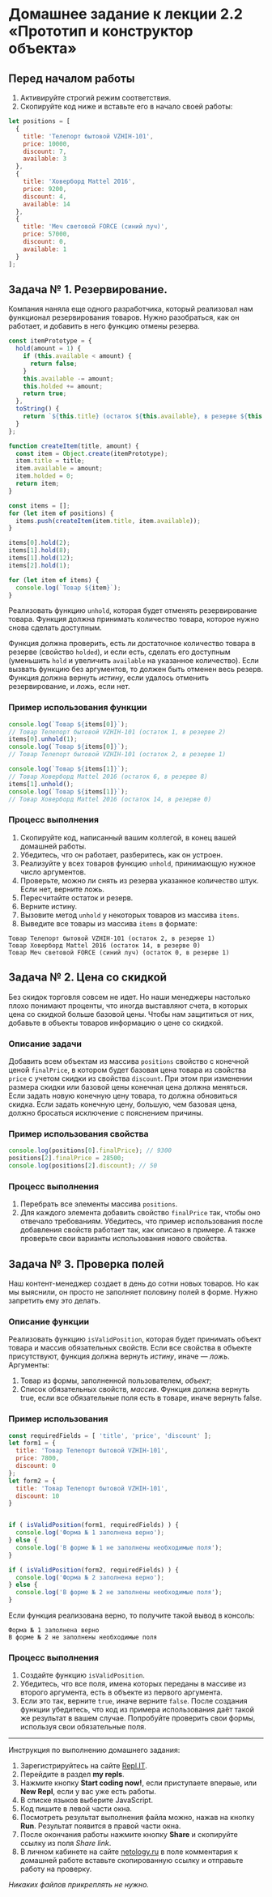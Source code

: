 # Домашнее задание к лекции 2.2 «Прототип и конструктор объекта»

## Перед началом работы
1. Активируйте строгий режим соответствия.
2. Скопируйте код ниже и вставьте его в начало своей работы:
```javascript
let positions = [
  {
    title: 'Телепорт бытовой VZHIH-101',
    price: 10000,
    discount: 7,
    available: 3
  },
  {
    title: 'Ховерборд Mattel 2016',
    price: 9200,
    discount: 4,
    available: 14
  },
  {
    title: 'Меч световой FORCE (синий луч)',
    price: 57000,
    discount: 0,
    available: 1
  }
];
```

## Задача № 1. Резервирование.
Компания наняла еще одного разработчика, который реализовал нам функционал резервирования товаров. Нужно разобраться, как он работает, и добавить в него функцию отмены резерва.

```javascript
const itemPrototype = {
  hold(amount = 1) {
    if (this.available < amount) {
      return false;
    }
    this.available -= amount;
    this.holded += amount;
    return true;
  },
  toString() {
    return `${this.title} (остаток ${this.available}, в резерве ${this.holded})`;
  }
};

function createItem(title, amount) {
  const item = Object.create(itemPrototype);
  item.title = title;
  item.available = amount;
  item.holded = 0;
  return item;
}

const items = [];
for (let item of positions) {
  items.push(createItem(item.title, item.available));
}

items[0].hold(2);
items[1].hold(8);
items[1].hold(12);
items[2].hold(1);

for (let item of items) {
  console.log(`Товар ${item}`);
}
```

Реализовать функцию `unhold`, которая будет отменять резервирование товара. Функция должна принимать количество товара, которое нужно снова сделать доступным.

Функция должна проверить, есть ли достаточное количество товара в резерве (свойство `holded`), и если есть, сделать его доступным (уменьшить `hold` и увеличить `available` на указанное количество). Если вызвать функцию без аргументов, то должен быть отменен весь резерв. Функция должна вернуть *истину*, если удалось отменить резервирование, и *ложь*, если нет. 

### Пример использования функции
```javascript
console.log(`Товар ${items[0]}`); 
// Товар Телепорт бытовой VZHIH-101 (остаток 1, в резерве 2)
items[0].unhold(1);
console.log(`Товар ${items[0]}`); 
// Товар Телепорт бытовой VZHIH-101 (остаток 2, в резерве 1)

console.log(`Товар ${items[1]}`); 
// Товар Ховерборд Mattel 2016 (остаток 6, в резерве 8)
items[1].unhold();
console.log(`Товар ${items[1]}`); 
// Товар Ховерборд Mattel 2016 (остаток 14, в резерве 0)
```

### Процесс выполнения
1. Скопируйте код, написанный вашим коллегой, в конец вашей домашней работы.
2. Убедитесь, что он работает, разберитесь, как он устроен.
3. Реализуйте у всех товаров функцию `unhold`, принимающую нужное число аргументов.
4. Проверьте, можно ли снять из резерва указанное количество штук. Если нет, верните ложь.
5. Пересчитайте остаток и резерв.
6. Верните истину.
7. Вызовите метод `unhold` у некоторых товаров из массива `items`.
8. Выведите все товары из массива `items` в формате:
```
Товар Телепорт бытовой VZHIH-101 (остаток 2, в резерве 1)
Товар Ховерборд Mattel 2016 (остаток 14, в резерве 0)
Товар Меч световой FORCE (синий луч) (остаток 0, в резерве 1)
```

## Задача № 2. Цена со скидкой
Без скидок торговля совсем не идет. Но наши менеджеры настолько плохо понимают проценты, что иногда выставляют счета, в которых цена со скидкой больше базовой цены. Чтобы нам защититься от них, добавьте в объекты товаров информацию о цене со скидкой.

### Описание задачи
Добавить всем объектам из массива `positions` свойство с конечной ценой `finalPrice`, в котором будет базовая цена товара из свойства `price` с учетом скидки из свойства `discount`. При этом при изменении размера скидки или базовой цены конечная цена должна меняться. Если задать новую конечную цену товара, то должна обновиться скидка. Если задать конечную цену, большую, чем базовая цена, должно бросаться исключение с пояснением причины.

### Пример использования свойства
```javascript
console.log(positions[0].finalPrice); // 9300
positions[2].finalPrice = 28500;
console.log(positions[2].discount); // 50
```

### Процесс выполнения
1. Перебрать все элементы массива `positions`.
2. Для каждого элемента добавить свойство `finalPrice` так, чтобы оно отвечало требованиям.
Убедитесь, что пример использования после добавления свойств работает так, как описано в примере. А также проверьте свои варианты использования нового свойства.

## Задача № 3. Проверка полей
Наш контент-менеджер создает в день до сотни новых товаров. Но как мы выяснили, он просто не заполняет половину полей в форме. Нужно запретить ему это делать.

### Описание функции
Реализовать функцию `isValidPosition`, которая будет принимать объект товара и массив обязательных свойств. Если все свойства в объекте присутствуют, функция должна вернуть *истину*, иначе — *ложь*. Аргументы:

1. Товар из формы, заполненной пользователем, *объект*;
2. Список обязательных свойств, *массив*.
Функция должна вернуть true, если все обязательные поля есть в товаре, иначе вернуть false.

### Пример использования
```javascript
const requiredFields = [ 'title', 'price', 'discount' ];
let form1 = {
  title: 'Товар Телепорт бытовой VZHIH-101',
  price: 7800,
  discount: 0
};
let form2 = {
  title: 'Товар Телепорт бытовой VZHIH-101',
  discount: 10
}


if ( isValidPosition(form1, requiredFields) ) {
  console.log('Форма № 1 заполнена верно');
} else {
  console.log('В форме № 1 не заполнены необходимые поля');
}

if ( isValidPosition(form2, requiredFields) ) {
  console.log('Форма № 2 заполнена верно');
} else {
  console.log('В форме № 2 не заполнены необходимые поля');
}
```

Если функция реализована верно, то получите такой вывод в консоль:
```
Форма № 1 заполнена верно
В форме № 2 не заполнены необходимые поля
```

### Процесс выполнения
1. Создайте функцию `isValidPosition`.
2. Убедитесь, что все поля, имена которых переданы в массиве из второго аргумента, есть в объекте из первого аргумента.
3. Если это так, верните `true`, иначе верните `false`.
После создания функции убедитесь, что код из примера использования даёт такой же результат в вашем случае. Попробуйте проверить свои формы, используя свои обязательные поля.

---
Инструкция по выполнению домашнего задания:

1. Зарегистрируйтесь на сайте [Repl.IT](https://repl.it).
2. Перейдите в раздел **my repls**.
3. Нажмите кнопку **Start coding now!**, если приступаете впервые, или **New Repl**, если у вас уже есть работы.
4. В списке языков выберите JavaScript.
5. Код пишите в левой части окна.
6. Посмотреть результат выполнения файла можно, нажав на кнопку **Run**. Результат появится в правой части окна.
7. После окончания работы нажмите кнопку **Share** и скопируйте ссылку из поля *Share link*.
8. В личном кабинете на сайте [netology.ru](https://netology.ru) в поле комментария к домашней работе вставьте скопированную ссылку и отправьте работу на проверку.

*Никаких файлов прикреплять не нужно.*